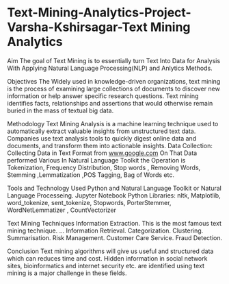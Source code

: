 # Text-Mining-Analytics-Project-Varsha-Kshirsagar-Text Mining Analytics
Aim
The goal of Text Mining is to essentially turn Text Into Data for Analysis With Applying Natural Language Processing(NLP) and Anlytics Methods.

Objectives
The Widely used in knowledge-driven organizations, text mining is the process of examining large collections of documents to discover new information or help answer specific research questions. Text mining identifies facts, relationships and assertions that would otherwise remain buried in the mass of textual big data.

Methodology
Text Mining Analysis is a machine learning technique used to automatically extract valuable insights from unstructured text data. Companies use text analysis tools to quickly digest online data and documents, and transform them into actionable insights.
Data Collection: Collecting Data in Text Format from www.google.com
On That Data performed Various In Natural Language Toolkit the Operation is Tokenization, Frequency Distribution, Stop words , Removing Words, Stemming ,Lemmatization ,POS Tagging, Bag of Words etc.

Tools and Technology Used
Python and Natural Language Toolkit or Natural Language Processeing.
Jupyter Notebook
Python Libraries: nltk, Matplotlib, word_tokenize, sent_tokenize, Stopwords, PorterStemmer, WordNetLemmatizer , CountVectorizer

Text Mining Techniques
Information Extraction. This is the most famous text mining technique. ...
Information Retrieval.
Categorization.
Clustering.
Summarisation.
Risk Management.
Customer Care Service.
Fraud Detection.

Conclusion
Text mining algorithms will give us useful and structured data which can reduces time and cost. Hidden information in social network sites, bioinformatics and internet security etc. are identified using text mining is a major challenge in these fields.
